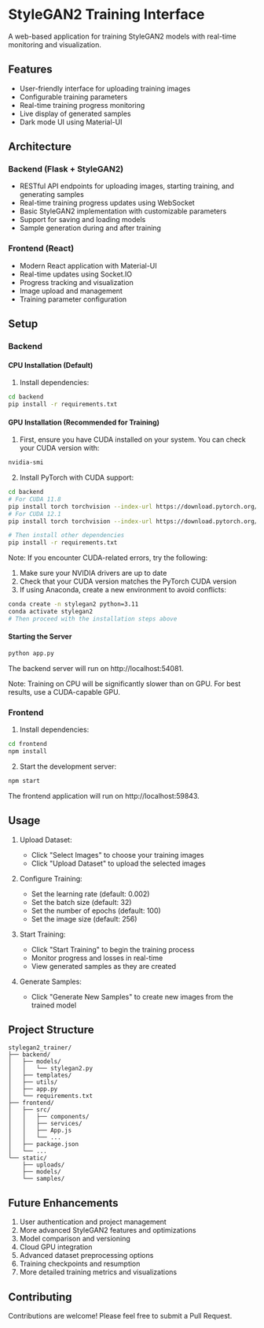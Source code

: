 # StyleGAN2 Training Interface

A web-based application for training StyleGAN2 models with real-time monitoring and visualization.

## Features

- User-friendly interface for uploading training images
- Configurable training parameters
- Real-time training progress monitoring
- Live display of generated samples
- Dark mode UI using Material-UI

## Architecture

### Backend (Flask + StyleGAN2)
- RESTful API endpoints for uploading images, starting training, and generating samples
- Real-time training progress updates using WebSocket
- Basic StyleGAN2 implementation with customizable parameters
- Support for saving and loading models
- Sample generation during and after training

### Frontend (React)
- Modern React application with Material-UI
- Real-time updates using Socket.IO
- Progress tracking and visualization
- Image upload and management
- Training parameter configuration

## Setup

### Backend

#### CPU Installation (Default)
1. Install dependencies:
```bash
cd backend
pip install -r requirements.txt
```

#### GPU Installation (Recommended for Training)
1. First, ensure you have CUDA installed on your system. You can check your CUDA version with:
```bash
nvidia-smi
```

2. Install PyTorch with CUDA support:
```bash
cd backend
# For CUDA 11.8
pip install torch torchvision --index-url https://download.pytorch.org/whl/cu118
# For CUDA 12.1
pip install torch torchvision --index-url https://download.pytorch.org/whl/cu121

# Then install other dependencies
pip install -r requirements.txt
```

Note: If you encounter CUDA-related errors, try the following:
1. Make sure your NVIDIA drivers are up to date
2. Check that your CUDA version matches the PyTorch CUDA version
3. If using Anaconda, create a new environment to avoid conflicts:
```bash
conda create -n stylegan2 python=3.11
conda activate stylegan2
# Then proceed with the installation steps above
```

#### Starting the Server
```bash
python app.py
```

The backend server will run on http://localhost:54081.

Note: Training on CPU will be significantly slower than on GPU. For best results, use a CUDA-capable GPU.

### Frontend

1. Install dependencies:
```bash
cd frontend
npm install
```

2. Start the development server:
```bash
npm start
```

The frontend application will run on http://localhost:59843.

## Usage

1. Upload Dataset:
   - Click "Select Images" to choose your training images
   - Click "Upload Dataset" to upload the selected images

2. Configure Training:
   - Set the learning rate (default: 0.002)
   - Set the batch size (default: 32)
   - Set the number of epochs (default: 100)
   - Set the image size (default: 256)

3. Start Training:
   - Click "Start Training" to begin the training process
   - Monitor progress and losses in real-time
   - View generated samples as they are created

4. Generate Samples:
   - Click "Generate New Samples" to create new images from the trained model

## Project Structure

```
stylegan2_trainer/
├── backend/
│   ├── models/
│   │   └── stylegan2.py
│   ├── templates/
│   ├── utils/
│   ├── app.py
│   └── requirements.txt
├── frontend/
│   ├── src/
│   │   ├── components/
│   │   ├── services/
│   │   ├── App.js
│   │   └── ...
│   ├── package.json
│   └── ...
└── static/
    ├── uploads/
    ├── models/
    └── samples/
```

## Future Enhancements

1. User authentication and project management
2. More advanced StyleGAN2 features and optimizations
3. Model comparison and versioning
4. Cloud GPU integration
5. Advanced dataset preprocessing options
6. Training checkpoints and resumption
7. More detailed training metrics and visualizations

## Contributing

Contributions are welcome! Please feel free to submit a Pull Request.